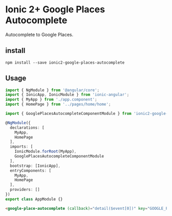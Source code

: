 # Ionic 2+ Google Places Autocomplete

Autocomplete to Google Places.

## install

`npm install --save ionic2-google-places-autocomplete`

## Usage

```typescript
import { NgModule } from '@angular/core';
import { IonicApp, IonicModule } from 'ionic-angular';
import { MyApp } from './app.component';
import { HomePage } from '../pages/home/home';

import { GooglePlacesAutocompleteComponentModule } from 'ionic2-google-places-autocomplete';

@NgModule({
  declarations: [
    MyApp,
    HomePage
  ],
  imports: [
    IonicModule.forRoot(MyApp),
    GooglePlacesAutocompleteComponentModule
  ],
  bootstrap: [IonicApp],
  entryComponents: [
    MyApp,
    HomePage
  ],
  providers: []
})
export class AppModule {}
```

```html
<google-place-autocomplete (callback)="detail($event[0])" key="GOOGLE_PLACES_API_KEY"></google-place-autocomplete>
```
